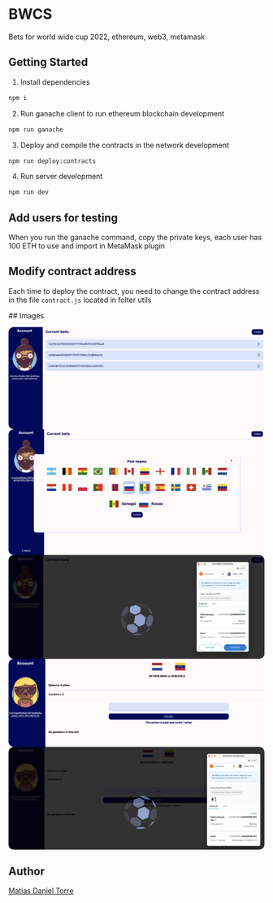 # BWCS

Bets for world wide cup 2022, ethereum, web3, metamask

## Getting Started

1. Install dependencies

```bash
npm i
```

2. Run ganache client to run ethereum blockchain development

```bash
npm run ganache
```

3. Deploy and compile the contracts in the network development

```bash
npm run deploy:contracts
```

4. Run server development

```bash
npm run dev
```

## Add users for testing

When you run the ganache command, copy the private keys, each user has 100 ETH to use and import in MetaMask plugin

## Modify contract address

Each time to deploy the contract, you need to change the contract address in the file `contract.js` located in folter utils

## Images

<div style="display: flex; justify-content:center">
    <img style="max-width:100%; border-radius: 10px" src="https://raw.githubusercontent.com/mtorre4580/bwcs/master/docs/images/list.png" alt="list bets" />
</div>

<div style="display: flex; justify-content:center">
    <img style="max-width:100%; border-radius: 10px" src="https://raw.githubusercontent.com/mtorre4580/bwcs/master/docs/images/creating_bet.png" alt="creating bet" />
</div>

<div style="display: flex; justify-content:center">
    <img style="max-width:100%; border-radius: 10px" src="https://raw.githubusercontent.com/mtorre4580/bwcs/master/docs/images/creating_bet_metamask.png" alt="interaction metamask" />
</div>

<div style="display: flex; justify-content:center">
    <img style="max-width:100%; border-radius: 10px" src="https://raw.githubusercontent.com/mtorre4580/bwcs/master/docs/images/gamble.png" alt="gamble" />
</div>

<div style="display: flex; justify-content:center">
    <img style="max-width:100%; border-radius: 10px" src="https://raw.githubusercontent.com/mtorre4580/bwcs/master/docs/images/playing.png" alt="gamble join" />
</div>

## Author

[Matias Daniel Torre](https://www.linkedin.com/in/mtorre4580)
